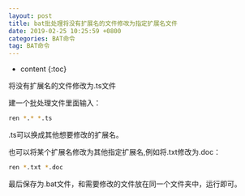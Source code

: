 ```yaml
---
layout: post
title: bat批处理将没有扩展名的文件修改为指定扩展名文件
date: 2019-02-25 10:25:59 +0800
categories: BAT命令
tag: BAT命令
---
```


* content
{:toc}

将没有扩展名的文件修改为.ts文件

建一个批处理文件里面输入：
```bash
ren *.* *.ts
```
.ts可以换成其他想要修改的扩展名。

也可以将某个扩展名修改为其他指定扩展名,例如将.txt修改为.doc：
```bash
ren *.txt *.doc
```
最后保存为.bat文件，和需要修改的文件放在同一个文件夹中，运行即可。